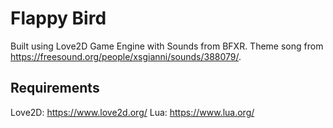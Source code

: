 # Flappy Bird
 Built using Love2D Game Engine with Sounds from BFXR.
 Theme song from https://freesound.org/people/xsgianni/sounds/388079/.
## Requirements
Love2D: https://www.love2d.org/
Lua: https://www.lua.org/
